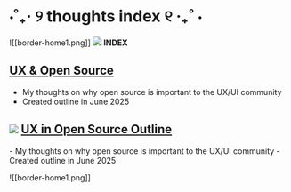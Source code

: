 # ⋅˚₊‧ ୨ thoughts index ୧ ‧₊˚ ⋅

![[border-home1.png]]
<strong class="flex items-center space-x-2">
	<img src="/_r/-/images/writing.png"/> INDEX
</strong>
## [UX & Open Source](https://digi.dana.nyc/blog/ux-in-open-source)
- My thoughts on why open source is important to the UX/UI community
- Created outline in June 2025

<div className="grid lg:grid-rows-1 gap-4">
	<div className="not-prose flex cursor-default flex-col space-y-4 rounded-lg border border-invisible p-4 transition-all duration-150 hover:border-pink-300">
	<h2 className="font-semibold flex items-center space-x-2">
		<img src="/_r/-/images/writing.png"/>
		 <a href="https://digi.dana.nyc/blog/ux-in-open-source" className="font-semi-bold self-start text-sm text-white">
			 UX in Open Source Outline
		</a>
	 </h2>
	<p>
		- My thoughts on why open source is important to the UX/UI community
		-  Created outline in June 2025
	</p>
	</div>
</div>


![[border-home1.png]]